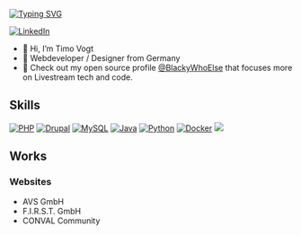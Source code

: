 [![Typing SVG](https://readme-typing-svg.herokuapp.com?&font=IBM+Plex+Sans&color=abcdef&size=20&lines=Welcome+to+my+GitHub+Profile!;I'm+a+Webdeveloper;I'm+a+Designer)](https://github.com/DenverCoder1/readme-typing-svg)

[![LinkedIn](https://img.shields.io/badge/LinkedIn-0077B5?style=for-the-badge&logo=linkedin&logoColor=white)](https://www.linkedin.com/in/timo-vogt-287b07304)

- 👋 Hi, I’m Timo Vogt
- 💼 Webdeveloper / Designer from Germany
- 💬 Check out my open source profile [@BlackyWhoElse](https://github.com/BlackyWhoElse) that focuses more on Livestream tech and code.

## Skills
[![PHP](https://img.shields.io/badge/php-8338ec?style=for-the-badge&logo=php&logoColor=white)](https://php.net/)
[![Drupal](https://img.shields.io/badge/drupal-00b4d8?style=for-the-badge&logo=drupal&logoColor=white)](https://drupal.org/)
[![MySQL](https://img.shields.io/badge/Microsoft%20SQL%20Server-CC2927?style=for-the-badge&logo=microsoft%20sql%20server&logoColor=white)](https://www.mysql.com/)
[![Java](https://img.shields.io/badge/Java-ED8B00?style=for-the-badge&logo=java&logoColor=white)](https://www.java.com)
[![Python](https://img.shields.io/badge/Python-3776AB?style=for-the-badge&logo=python&logoColor=white)](https://www.python.org)
[![Docker](https://img.shields.io/badge/Docker-2CA5E0?style=for-the-badge&logo=docker&logoColor=white)](https://www.docker.com/)
![](https://github-readme-stats.vercel.app/api?username=BlackyWerSonst&theme=dark&hide_border=false&include_all_commits=false&count_private=true)
## Works

### Websites
- AVS GmbH
- F.I.R.S.T. GmbH
- CONVAL Community
